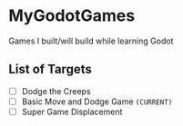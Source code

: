 # MyGodotGames
Games I built/will build while learning Godot

## List of Targets

- [ ] Dodge the Creeps
- [ ] Basic Move and Dodge Game `(CURRENT)`
- [ ] Super Game Displacement
